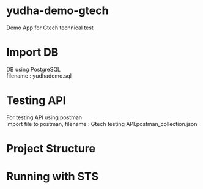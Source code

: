 # yudha-demo-gtech
Demo App for Gtech technical test

# Import DB
DB using PostgreSQL <br />
filename : yudhademo.sql

# Testing API
For testing API using postman <br />
import file to postman, filename : Gtech testing API.postman_collection.json

# Project Structure


# Running with STS

